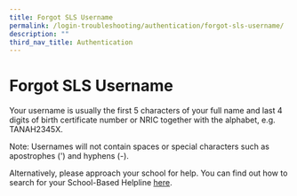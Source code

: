```yaml
---
title: Forgot SLS Username
permalink: /login-troubleshooting/authentication/forgot-sls-username/
description: ""
third_nav_title: Authentication
---
```

<h1 id="forgot-sls-username">Forgot SLS Username</h1>
<p>Your username is usually the first 5 characters of your full name and last 4 digits of birth certificate number or NRIC together with the alphabet, e.g. TANAH2345X.</p>
<p>Note: Usernames will not contain spaces or special characters such as apostrophes (') and hyphens (-).</p>
<p>Alternatively, please approach your school for help. You can find out how to search for your School-Based Helpline <a href="https://docs.learning.moe.edu.sg/sls-user-guide/vle/logintroubleshooting/LoginTroubleshooting/SchoolBasedHelpline.html">here</a>.</p>
